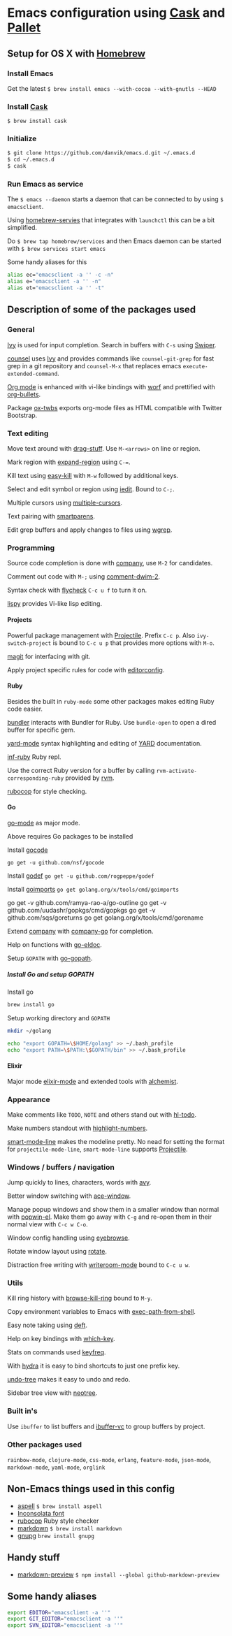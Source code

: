 # Emacs configuration using [Cask](https://github.com/cask/cask) and [Pallet](https://github.com/rdallasgray/pallet)

## Setup for OS X with [Homebrew](http://brew.sh/)

### Install Emacs

Get the latest `$ brew install emacs --with-cocoa --with-gnutls --HEAD`

### Install [Cask](https://github.com/cask/cask)

`$ brew install cask`

### Initialize

```sh
$ git clone https://github.com/danvik/emacs.d.git ~/.emacs.d
$ cd ~/.emacs.d
$ cask
```

### Run Emacs as service

The `$ emacs --daemon` starts a daemon that can be connected to by using `$ emacsclient`.

Using [homebrew-servies](https://github.com/Homebrew/homebrew-services) that integrates with `launchctl` this can be a bit simplified.

Do `$ brew tap homebrew/services` and then Emacs daemon can be started with `$ brew services start emacs`

Some handy aliases for this

```sh
alias ec="emacsclient -a '' -c -n"
alias e="emacsclient -a '' -n"
alias et="emacsclient -a '' -t"
```

## Description of some of the packages used

### General

[Ivy](https://github.com/abo-abo/swiper) is used for input completion.
Search in buffers with `C-s` using [Swiper](https://github.com/abo-abo/swiper).

[counsel](https://github.com/abo-abo/swiper) uses [Ivy](https://github.com/abo-abo/swiper) and provides commands like `counsel-git-grep` for fast grep in a git repository and `counsel-M-x` that replaces emacs `execute-extended-command`.

[Org mode](http://orgmode.org/) is enhanced with vi-like bindings with [worf](https://github.com/abo-abo/worf) and prettified with [org-bullets](https://github.com/sabof/org-bullets).

Package [ox-twbs](https://github.com/marsmining/ox-twbs) exports org-mode files as HTML compatible with Twitter Bootstrap.

### Text editing

Move text around with [drag-stuff](https://github.com/rejeep/drag-stuff.el). Use `M-<arrows>` on line or region.

Mark region with [expand-region](https://github.com/magnars/expand-region.el) using `C-=`.

Kill text using [easy-kill](https://github.com/leoliu/easy-kill) with `M-w` followed by additional keys.

Select and edit symbol or region using [iedit](https://github.com/victorhge/iedit). Bound to `C-;`.

Multiple cursors using [multiple-cursors](https://github.com/magnars/multiple-cursors.el).

Text pairing with [smartparens](https://github.com/Fuco1/smartparens).

Edit grep buffers and apply changes to files using [wgrep](https://github.com/mhayashi1120/Emacs-wgrep).

### Programming

Source code completion is done with [company](http://company-mode.github.io/), use `M-2` for candidates.

Comment out code with `M-;` using [comment-dwim-2](https://github.com/remyferre/comment-dwim-2).

Syntax check with [flycheck](http://www.flycheck.org/en/latest/) `C-c u f` to turn it on.

[lispy](https://github.com/abo-abo/lispy) provides Vi-like lisp editing.

#### Projects

Powerful package management with [Projectile](https://github.com/bbatsov/projectile). Prefix `C-c p`. Also `ivy-switch-project` is bound to `C-c u p` that provides more options with `M-o`.

[magit](https://magit.vc/) for interfacing with git.

Apply project specific rules for code with [editorconfig](https://github.com/editorconfig/editorconfig-emacs).

#### Ruby

Besides the built in `ruby-mode` some other packages makes editing Ruby code easier.

[bundler](https://github.com/tobiassvn/bundler.el) interacts with Bundler for Ruby. Use `bundle-open` to open a dired buffer for specific gem.

[yard-mode](https://github.com/pd/yard-mode.el) syntax highlighting and editing of [YARD](http://yardoc.org/) documentation.

[inf-ruby](http://github.com/nonsequitur/inf-ruby) Ruby repl.

Use the correct Ruby version for a buffer by calling `rvm-activate-corresponding-ruby` provided by  [rvm](https://github.com/senny/rvm.el).

[rubocop](https://github.com/bbatsov/rubocop-emacs) for style checking.

#### Go

[go-mode](https://github.com/dominikh/go-mode.el) as major mode.

Above requires Go packages to be installed

Install [gocode](https://github.com/nsf/gocode)

`go get -u github.com/nsf/gocode`

Install [godef](github.com/rogpeppe/godef)
`go get -u github.com/rogpeppe/godef`

Install [goimports](https://godoc.org/golang.org/x/tools/cmd/goimports)
`go get golang.org/x/tools/cmd/goimports`

go get -v github.com/ramya-rao-a/go-outline
go get -v github.com/uudashr/gopkgs/cmd/gopkgs
go get -v github.com/sqs/goreturns
go get golang.org/x/tools/cmd/gorename

Extend [company](http://company-mode.github.io/) with [company-go](https://github.com/nsf/gocode/blob/master/emacs-company/company-go.el) for completion.

Help on functions with [go-eldoc](https://github.com/syohex/emacs-go-eldoc).

Setup `GOPATH` with [go-gopath](http://github.com/iced/go-gopath/).

##### Install Go and setup GOPATH

Install go

```sh
brew install go
```

Setup working directory and `GOPATH`

```sh
mkdir ~/golang
```

```sh
echo "export GOPATH=\$HOME/golang" >> ~/.bash_profile
echo "export PATH=\$PATH:\$GOPATH/bin" >> ~/.bash_profile
```

#### Elixir

Major mode [elixir-mode](https://github.com/elixir-lang/emacs-elixir) and extended tools with [alchemist](http://www.github.com/tonini/alchemist.el).

### Appearance

Make comments like `TODO`, `NOTE` and others stand out with [hl-todo](http://github.com/tarsius/hl-todo).

Make numbers standout with [highlight-numbers](https://github.com/Fanael/highlight-numbers).

[smart-mode-line](http://github.com/Malabarba/smart-mode-line) makes the modeline pretty. No nead for setting the format for `projectile-mode-line`, `smart-mode-line` supports [Projectile](https://github.com/bbatsov/projectile).

### Windows / buffers / navigation

Jump quickly to lines, characters, words with [avy](https://github.com/abo-abo/avy).

Better window switching with [ace-window](https://github.com/abo-abo/ace-window).

Manage popup windows and show them in a smaller window than normal with [popwin-el](https://github.com/m2ym/popwin-el).
Make them go away with `C-g` and re-open them in their normal view with `C-c w C-o`.

Window config handling using [eyebrowse](https://github.com/wasamasa/eyebrowse).

Rotate window layout using [rotate](https://github.com/daichirata/emacs-rotate).

Distraction free writing with [writeroom-mode](https://github.com/joostkremers/writeroom-mode) bound to `C-c u w`.

### Utils

Kill ring history with [browse-kill-ring](https://github.com/browse-kill-ring/browse-kill-ring) bound to `M-y`.

Copy environment variables to Emacs with [exec-path-from-shell](https://github.com/purcell/exec-path-from-shell).

Easy note taking using [deft](https://github.com/jrblevin/deft).

Help on key bindings with [which-key](https://github.com/justbur/emacs-which-key).

Stats on commands used [keyfreq](https://github.com/dacap/keyfreq).

With [hydra](https://github.com/abo-abo/hydra) it is easy to bind shortcuts to just one prefix key.

[undo-tree](http://www.dr-qubit.org/tags/computing-code-emacs.html) makes it easy to undo and redo.

Sidebar tree view with [neotree](https://github.com/jaypei/emacs-neotree).

### Built in's

Use `ibuffer` to list buffers and [ibuffer-vc](http://github.com/purcell/ibuffer-vc) to group buffers by project.

### Other packages used

`rainbow-mode`, `clojure-mode`, `css-mode`, `erlang`, `feature-mode`, `json-mode`, `markdown-mode`, `yaml-mode`, `orglink`

## Non-Emacs things used in this config

- [aspell](http://aspell.net/) `$ brew install aspell`
- [Inconsolata font](http://www.levien.com/type/myfonts/inconsolata.html)
- [rubocop](https://github.com/bbatsov/rubocop) Ruby style checker
- [markdown](https://daringfireball.net/projects/markdown/) `$ brew install markdown`
- [gnupg](https://www.gnupg.org) `brew install gnupg`

## Handy stuff

- [markdown-preview](https://www.npmjs.com/package/markdown-preview) `$ npm install --global github-markdown-preview`

## Some handy aliases

```sh
export EDITOR="emacsclient -a ''"
export GIT_EDITOR="emacsclient -a ''"
export SVN_EDITOR="emacsclient -a ''"
```
